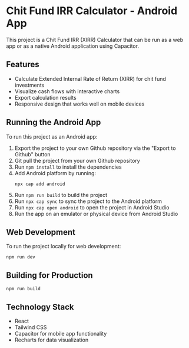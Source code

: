 
# Chit Fund IRR Calculator - Android App

This project is a Chit Fund IRR (XIRR) Calculator that can be run as a web app or as a native Android application using Capacitor.

## Features

- Calculate Extended Internal Rate of Return (XIRR) for chit fund investments
- Visualize cash flows with interactive charts
- Export calculation results
- Responsive design that works well on mobile devices

## Running the Android App

To run this project as an Android app:

1. Export the project to your own Github repository via the "Export to Github" button
2. Git pull the project from your own Github repository
3. Run `npm install` to install the dependencies
4. Add Android platform by running:
   ```
   npx cap add android
   ```
5. Run `npm run build` to build the project
6. Run `npx cap sync` to sync the project to the Android platform
7. Run `npx cap open android` to open the project in Android Studio
8. Run the app on an emulator or physical device from Android Studio

## Web Development

To run the project locally for web development:

```
npm run dev
```

## Building for Production

```
npm run build
```

## Technology Stack

- React
- Tailwind CSS
- Capacitor for mobile app functionality
- Recharts for data visualization

